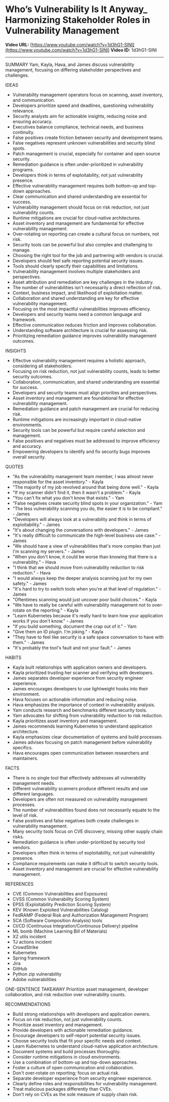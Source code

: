 # Who’s Vulnerability Is It Anyway_ Harmonizing Stakeholder Roles in Vulnerability Management

**Video URL:** [https://www.youtube.com/watch?v=1d3hG1-SINI](https://www.youtube.com/watch?v=1d3hG1-SINI)
**Video ID:** 1d3hG1-SINI

---

SUMMARY
Yam, Kayla, Hava, and James discuss vulnerability management, focusing on differing stakeholder perspectives and challenges.

IDEAS
* Vulnerability management operators focus on scanning, asset inventory, and communication.
* Developers prioritize speed and deadlines, questioning vulnerability relevance.
* Security analysts aim for actionable insights, reducing noise and ensuring accuracy.
* Executives balance compliance, technical needs, and business continuity.
* False positives create friction between security and development teams.
* False negatives represent unknown vulnerabilities and security blind spots.
* Patch management is crucial, especially for container and open source security.
* Remediation guidance is often under-prioritized in vulnerability programs.
* Developers think in terms of exploitability, not just vulnerability presence.
* Effective vulnerability management requires both bottom-up and top-down approaches.
* Clear communication and shared understanding are essential for success.
* Vulnerability management should focus on risk reduction, not just vulnerability counts.
* Runtime mitigations are crucial for cloud-native architectures.
* Asset inventory and management are fundamental for effective vulnerability management.
* Over-rotating on reporting can create a cultural focus on numbers, not risk.
* Security tools can be powerful but also complex and challenging to manage.
* Choosing the right tool for the job and partnering with vendors is crucial.
* Developers should feel safe reporting potential security issues.
* Tools should clearly specify their capabilities and limitations.
* Vulnerability management involves multiple stakeholders and perspectives.
* Asset attribution and remediation are key challenges in the industry.
* The number of vulnerabilities isn't necessarily a direct reflection of risk.
* Context, business impact, and likelihood of exploitation matter.
* Collaboration and shared understanding are key for effective vulnerability management.
* Focusing on the most impactful vulnerabilities improves efficiency.
* Developers and security teams need a common language and framework.
* Effective communication reduces friction and improves collaboration.
* Understanding software architecture is crucial for assessing risk.
* Prioritizing remediation guidance improves vulnerability management outcomes.

INSIGHTS
* Effective vulnerability management requires a holistic approach, considering all stakeholders.
* Focusing on risk reduction, not just vulnerability counts, leads to better security outcomes.
* Collaboration, communication, and shared understanding are essential for success.
* Developers and security teams must align priorities and perspectives.
* Asset inventory and management are foundational for effective vulnerability management.
* Remediation guidance and patch management are crucial for reducing risk.
* Runtime mitigations are increasingly important in cloud-native environments.
* Security tools can be powerful but require careful selection and management.
* False positives and negatives must be addressed to improve efficiency and accuracy.
* Empowering developers to identify and fix security bugs improves overall security.

QUOTES
* "As the vulnerability management team member, I was almost never responsible for the asset inventory." - Kayla
* "The majority of my job revolved around that being done well." - Kayla
* "If my scanner didn't find it, then it wasn't a problem." - Kayla
* "You can't fix what you don't know that exists." - Yam
* "False negatives create security blind spots in your organization." - Yam
* "The less vulnerability scanning you do, the easier it is to be compliant." - James
* "Developers will always look at a vulnerability and think in terms of exploitability." - James
* "It's about changing the conversations with developers." - James
* "It's really difficult to communicate the high-level business use case." - James
* "We should have a view of vulnerabilities that's more complex than just I'm scanning my servers." - James
* "When you don't know, it could be worse than knowing that there is a vulnerability." - Hava
* "I think that we should move from vulnerability reduction to risk reduction." - Hava
* "I would always keep the deeper analysis scanning just for my own safety." - James
* "It's hard to try to switch tools when you're at that level of regulation." - James
* "Oftentimes scanning would just uncover poor build choices." - Kayla
* "We have to really be careful with vulnerability management not to over-rotate on the reporting." - Kayla
* "Learn Kubernetes because it's really hard to learn how your application works if you don't know." - James
* "If you build something, document the crap out of it." - Yam
* "Give them an ID plugin. I'm joking." - Kayla
* "They have to feel like security is a safe space conversation to have with them." - James
* "It's probably the tool's fault and not your fault." - James

HABITS
* Kayla built relationships with application owners and developers.
* Kayla prioritized trusting her scanner and verifying with developers.
* James separates developer experience from security engineer experience.
* James encourages developers to use lightweight hooks into their environment.
* Hava focuses on actionable information and reducing noise.
* Hava emphasizes the importance of context in vulnerability analysis.
* Yam conducts research and benchmarks different security tools.
* Yam advocates for shifting from vulnerability reduction to risk reduction.
* Kayla prioritizes asset inventory and management.
* James recommends learning Kubernetes to understand application architecture.
* Kayla emphasizes clear documentation of systems and build processes.
* James advises focusing on patch management before vulnerability specifics.
* Hava encourages open communication between researchers and maintainers.

FACTS
* There is no single tool that effectively addresses all vulnerability management needs.
* Different vulnerability scanners produce different results and use different languages.
* Developers are often not measured on vulnerability management processes.
* The number of vulnerabilities found does not necessarily equate to the level of risk.
* False positives and false negatives both create challenges in vulnerability management.
* Many security tools focus on CVE discovery, missing other supply chain risks.
* Remediation guidance is often under-prioritized by security tool vendors.
* Developers often think in terms of exploitability, not just vulnerability presence.
* Compliance requirements can make it difficult to switch security tools.
* Asset inventory and management are crucial for effective vulnerability management.

REFERENCES
* CVE (Common Vulnerabilities and Exposures)
* CVSS (Common Vulnerability Scoring System)
* EPSS (Exploitability Prediction Scoring System)
* KEV (Known Exploited Vulnerabilities Catalog)
* FedRAMP (Federal Risk and Authorization Management Program)
* SCA (Software Composition Analysis) tools
* CI/CD (Continuous Integration/Continuous Delivery) pipeline
* ML bomb (Machine Learning Bill of Materials)
* XZ utils incident
* TJ actions incident
* CrowdStrike
* Kubernetes
* Spring framework
* Jira
* GitHub
* Python zip vulnerability
* Adobe vulnerabilities

ONE-SENTENCE TAKEAWAY
Prioritize asset management, developer collaboration, and risk reduction over vulnerability counts.

RECOMMENDATIONS
* Build strong relationships with developers and application owners.
* Focus on risk reduction, not just vulnerability counts.
* Prioritize asset inventory and management.
* Provide developers with actionable remediation guidance.
* Encourage developers to self-report potential security issues.
* Choose security tools that fit your specific needs and context.
* Learn Kubernetes to understand cloud-native application architecture.
* Document systems and build processes thoroughly.
* Consider runtime mitigations in cloud environments.
* Use a combination of bottom-up and top-down approaches.
* Foster a culture of open communication and collaboration.
* Don't over-rotate on reporting; focus on actual risk.
* Separate developer experience from security engineer experience.
* Clearly define roles and responsibilities for vulnerability management.
* Treat malicious packages differently than CVEs.
* Don't rely on CVEs as the sole measure of supply chain risk.
